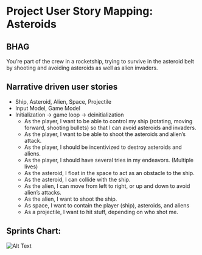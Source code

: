 # Project User Story Mapping: Asteroids

## BHAG	
You’re part of the crew in a rocketship, trying to survive in the asteroid belt by shooting and avoiding asteroids as well as alien invaders.
 
## Narrative driven user stories
* Ship, Asteroid, Alien, Space, Projectile
* Input Model, Game Model
* Initialization -> game loop -> deinitialization
	* As the player, I want to be able to control my ship (rotating, moving forward, shooting bullets) so that I can avoid asteroids and invaders.
	* As the player, I want to be able to shoot the asteroids and alien’s attack.
	* As the player, I should be incentivized to destroy asteroids and aliens.
	* As the player, I should have several tries in my endeavors. (Multiple lives)
	* As the asteroid, I float in the space to act as an obstacle to the ship.
	* As the asteroid, I can collide with the ship.
	* As the alien, I can move from left to right, or up and down to avoid alien’s attacks.
	* As the alien, I want to shoot the ship.
	* As space, I want to contain the player (ship), asteroids, and aliens
	* As a projectile, I want to hit stuff, depending on who shot me.

## Sprints Chart:
![Alt Text](https://github.com/ecs160ss12019/EightAM/blob/master/Screen%20Shot%202019-07-07%20at%2013.46.15.png)

